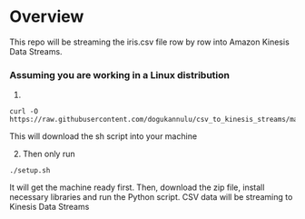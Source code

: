 # Overview

This repo will be streaming the iris.csv file row by row into Amazon Kinesis Data Streams.

### Assuming you are working in a Linux distribution

1. 
````
curl -O https://raw.githubusercontent.com/dogukannulu/csv_to_kinesis_streams/main/setup.sh
````
This will download the sh script into your machine

2. Then only run

````
./setup.sh
````
It will get the machine ready first. Then, download the zip file, install necessary libraries and run the Python script.
CSV data will be streaming to Kinesis Data Streams
